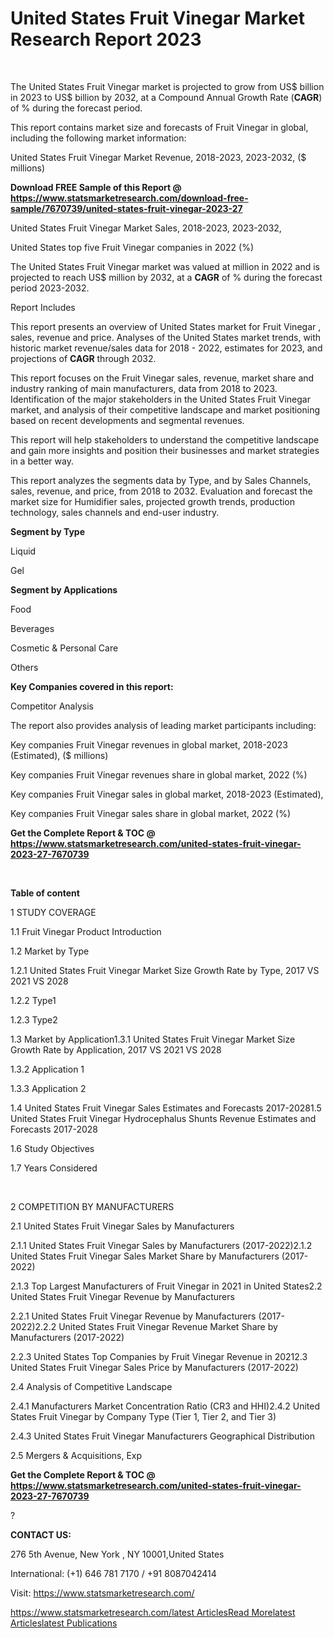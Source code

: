 <h1>United States Fruit Vinegar Market Research Report 2023</h1><br/><p>The United States Fruit Vinegar market is projected to grow from US$ billion in 2023 to US$ billion by 2032, at a Compound Annual Growth Rate (<strong>CAGR</strong>) of % during the forecast period.</p>
 
 
 
 <p>This report contains market size and forecasts of Fruit Vinegar in global, including the following market information:</p>
 
 
 
 <p>United States Fruit Vinegar Market Revenue, 2018-2023, 2023-2032, ($ millions)</p>
 
 
 
 <p><strong>Download FREE Sample of this Report @ <a href="https://www.statsmarketresearch.com/download-free-sample/7670739/united-states-fruit-vinegar-2023-27">https://www.statsmarketresearch.com/download-free-sample/7670739/united-states-fruit-vinegar-2023-27</a></strong></p>
 
 
 
 <p>United States Fruit Vinegar Market Sales, 2018-2023, 2023-2032,</p>
 
 
 
 <p>United States top five Fruit Vinegar companies in 2022 (%)</p>
 
 
 
 <p>The United States Fruit Vinegar market was valued at million in 2022 and is projected to reach US$ million by 2032, at a <strong>CAGR</strong> of % during the forecast period 2023-2032.</p>
 
 
 
 <p>Report Includes</p>
 
 
 
 <p>This report presents an overview of United States market for Fruit Vinegar , sales, revenue and price. Analyses of the United States market trends, with historic market revenue/sales data for 2018 - 2022, estimates for 2023, and projections of <strong>CAGR</strong> through 2032.</p>
 
 
 
 <p>This report focuses on the Fruit Vinegar sales, revenue, market share and industry ranking of main manufacturers, data from 2018 to 2023. Identification of the major stakeholders in the United States Fruit Vinegar market, and analysis of their competitive landscape and market positioning based on recent developments and segmental revenues.</p>
 
 
 
 <p>This report will help stakeholders to understand the competitive landscape and gain more insights and position their businesses and market strategies in a better way.</p>
 
 
 
 <p>This report analyzes the segments data by Type, and by Sales Channels, sales, revenue, and price, from 2018 to 2032. Evaluation and forecast the market size for Humidifier sales, projected growth trends, production technology, sales channels and end-user industry.</p>
 
 
 
 <p><strong>Segment by Type</strong></p>
 
 
 
 <p>Liquid</p>
 
 
 
 <p>Gel</p>
 
 
 
 <p><strong>Segment <strong><strong>by Applications</strong></strong></strong></p>
 
 
 
 <p>Food</p>
 
 
 
 <p>Beverages</p>
 
 
 
 <p>Cosmetic & Personal Care</p>
 
 
 
 <p>Others</p>
 
 
 
 <p><strong>Key Companies covered in this report:</strong></p>
 
 
 
 <p>Competitor Analysis</p>
 
 
 
 <p>The report also provides analysis of leading market participants including:</p>
 
 
 
 <p>Key companies Fruit Vinegar revenues in global market, 2018-2023 (Estimated), ($ millions)</p>
 
 
 
 <p>Key companies Fruit Vinegar revenues share in global market, 2022 (%)</p>
 
 
 
 <p>Key companies Fruit Vinegar sales in global market, 2018-2023 (Estimated),</p>
 
 
 
 <p>Key companies Fruit Vinegar sales share in global market, 2022 (%)</p>
 
 
 
 <div><b>Get the Complete Report & TOC @ <a href="https://www.statsmarketresearch.com/united-states-fruit-vinegar-2023-27-7670739">https://www.statsmarketresearch.com/united-states-fruit-vinegar-2023-27-7670739</a></b></div>
 
 
 
 <p><br />
 
 <b>Table of content</b></p>
 
 
 
 <p>1 STUDY COVERAGE<br />
 
 1.1 Fruit Vinegar Product Introduction<br />
 
 1.2 Market by Type<br />
 
 1.2.1 United States Fruit Vinegar Market Size Growth Rate by Type, 2017 VS 2021 VS 2028<br />
 
 1.2.2 Type1<br />
 
 1.2.3 Type2<br />
 
 1.3 Market by Application1.3.1 United States Fruit Vinegar Market Size Growth Rate by Application, 2017 VS 2021 VS 2028<br />
 
 1.3.2 Application 1<br />
 
 1.3.3 Application 2<br />
 
 1.4 United States Fruit Vinegar Sales Estimates and Forecasts 2017-20281.5 United States Fruit Vinegar Hydrocephalus Shunts Revenue Estimates and Forecasts 2017-2028<br />
 
 1.6 Study Objectives<br />
 
 1.7 Years Considered<br />
 
 <br />
 
 2 COMPETITION BY MANUFACTURERS<br />
 
 2.1 United States Fruit Vinegar Sales by Manufacturers<br />
 
 2.1.1 United States Fruit Vinegar Sales by Manufacturers (2017-2022)2.1.2 United States Fruit Vinegar Sales Market Share by Manufacturers (2017-2022)<br />
 
 2.1.3 Top Largest Manufacturers of Fruit Vinegar in 2021 in United States2.2 United States Fruit Vinegar Revenue by Manufacturers<br />
 
 2.2.1 United States Fruit Vinegar Revenue by Manufacturers (2017-2022)2.2.2 United States Fruit Vinegar Revenue Market Share by Manufacturers (2017-2022)<br />
 
 2.2.3 United States Top Companies by Fruit Vinegar Revenue in 20212.3 United States Fruit Vinegar Sales Price by Manufacturers (2017-2022)<br />
 
 2.4 Analysis of Competitive Landscape<br />
 
 2.4.1 Manufacturers Market Concentration Ratio (CR3 and HHI)2.4.2 United States Fruit Vinegar by Company Type (Tier 1, Tier 2, and Tier 3)<br />
 
 2.4.3 United States Fruit Vinegar Manufacturers Geographical Distribution<br />
 
 2.5 Mergers & Acquisitions, Exp</p>
 
 
 
 <div><b>Get the Complete Report & TOC @ <a href="https://www.statsmarketresearch.com/united-states-fruit-vinegar-2023-27-7670739">https://www.statsmarketresearch.com/united-states-fruit-vinegar-2023-27-7670739</a></b></div>
 
 
 
 <p>? </p>
 
 
 
 <p><b>CONTACT US:</b><br />
 
 276 5th Avenue, New York , NY 10001,United States<br />
 
 International: (+1) 646 781 7170 / +91 8087042414<br />
 
 Visit: <a href="https://www.statsmarketresearch.com/">https://www.statsmarketresearch.com/</a><br />
 
 <a href="https://gyeongbokgung.com">https://www.statsmarketresearch.com/</a><a href="https://hallyeomaritime.com">latest Articles</a><a href="https://jingwansa.com">Read More</a><a href="https://nguoiviet.jp/">latest Articles</a><a href="https://www.intelmarketresearch.com/">latest Publications</a></p>